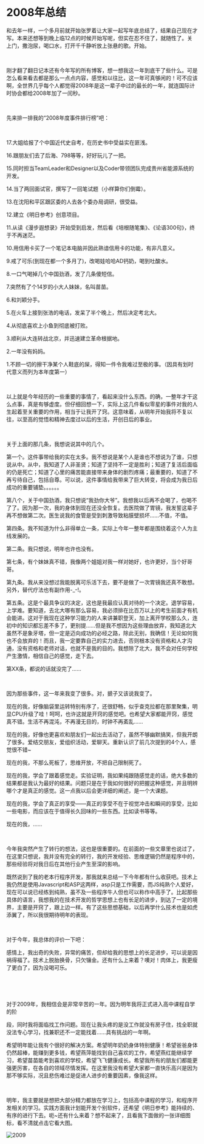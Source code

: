 # 2008年总结

和去年一样，一个多月前就开始张罗着让大家一起写年底总结了，结果自己现在才写。本来还想等到晚上临12点的时候开始写呢，但实在忍不住了，就随性了。关上门，撒泡尿，喝口水，打开千千静听放上张悬的歌。开始。

 

刚才翻了翻日记本还有今年写的所有博客，想一想我这一年到底干了些什么。可是怎么看来看去都是那么一点点内容，感觉和以往比，这一年可真够闲的！可不应该啊，全世界几乎每个人都觉得2008年是这一辈子中过的最长的一年，就连国际计时协会都给2008年加了一闰秒。

 

先来排一排我的“2008年度事件排行榜”吧：

 

17.大姐给报了个中国近代史自考，在历史书中受益实在匪浅。

16.跟朋友们去了后海、798等等，好好玩儿了一把。

15.同时担当TeamLeader和Designer以及Coder带领团队完成贵州省能源系统的开发。

14.当了两回面试官，撰写了一回笔试题（小样算你们倒霉）。

13.在沈阳和平区跟区委的人去各个委办局调研，很受益。

12.建立《明日参考》创意项目。

11.从读《漫步遐想录》开始受到启发，然后看《培根随笔集》、《论语300句》，终于不再迷茫。

10.用信用卡买了一个笔记本电脑并因此熟谙信用卡的功能，有非凡意义。

9.戒了可乐(到现在都一个多月了)，改喝娃哈哈AD钙奶，喝到吐酸水。

8.一口气喝掉几个中国劲酒，发了几条傻短信。

7.突然有了个14岁的小大人妹妹，名叫苗苗。

6.和刘颖分手。

5.在火车上接到张浩的电话，发呆了半个晚上，然后决定考北大。

4.从彻底喜欢上小鱼到彻底被打败。

3.顺利从大连转战北京，并迅速建立革命根据地。

2.一年没有妈妈。

1.不顾一切的擦干净某个人鞋底的屎，得知一件令我难过至极的事。（因具有划时代意义而列为本年度第一）

 

以上就是今年经历的一些重要的事情了，看起来没什么东西。的确，一整年才干这么点事，真是有够虚度。但仔细回想一下，实际上这几件看似零星的事件对我的人生起着至关重要的作用，相当于让我开了窍。这意味着，从明年开始我将不复以往，以至高的觉悟和精神去度过以后的生活，开创日后的事业。

 

关于上面的那几条，我想说说其中的几个。

第一个。这件事带给我的实在太多。我不想说是某个人是谁也不想说为了谁，只想说从中。从中，我知道了人非圣贤；知道了坚持不一定是胜利；知道了复活后面临的仍是死亡；知道了心里的痛苦能直接带来身体的剧烈疼痛；最重要的，知道了不再亏待自己，包括自尊。可以说，这件事情给我带来了巨大转变，将会成为我日后成功的重要铺垫。。。。。。

第八个，关于中国劲酒，我只想说“我劲你大爷”。我想我以后再不会喝了，也喝不了了。因为那一次，我的身体到现在还没全恢复。去医院做了胃镜，我发誓这辈子再不想做第二次。医生说我的食管是受到刺激导致粘膜壁损坏……不值，不值。

第四条。我不知道为什么非得单立一条，实际上今年一整年都是围绕着这个人为主线发展的。

第二条。我只想说，明年也许也没有。

第七条，有个妹妹真不错，我像两个姐姐对我一样对她好，也许更好，当个好哥哥。

第九条。我从来没想过我能脱离可乐活下去，要不是做了一次胃镜我还真不敢想。另外，替代疗法也有副作用-_-!。

第五条。这是个最具争议的决定，这也是我最应认真对待的一个决定。退学容易，上学难。要知道，去北大哪有那么容易，我必须排在比百万以上的考生前面才有机会能进。这对于我现在这种学习能力的人来讲兼职登天，加上离开学校那么久，连初中的知识都忘差不多了，更别提……但是我不想因为这些理由放弃，我知道北大虽然不是象牙塔，但一定是迈向成功的必经之路，除此无别，我确信！无论如何我也不会放弃的！而且，我一定要靠自己的实力进去，否则根本没有资格和人才沟通，没有资格和老师对话，也就不是我的目的。我想除了北大，我不会对任何学校产生激情，相信自己的感觉，走下去。

第XX条，都说的话就没完了……



 

因为那些事件，这一年来我变了很多。对，搋子又该说我变了。

现在的我，好像脑袋里运转特别有序了，还很舒畅，似乎查克拉都在那里聚集，明显CPU升级了哇！呵呵，也许这就是开窍的感觉吧。也希望大家都能开窍，感觉真不错。生活不再混沌，不再漫无目的，时钟不再紊乱……

现在的我，好像也更喜欢和朋友们一起出去活动了，虽然不够幽默搞笑，但我开朗了很多。爱结交朋友，爱组织活动，爱聊天。重新认识了前几次提到的4个人，感觉很不错~

现在的我，不那么死板了，思维开放，不把自己限制死了。

现在的我，学会了跟着感觉走。实验证明，我如果纯跟随感觉走的话，绝大多数的结果都是我认为最好的结果。问题只是在于我如何很好的把握这种感觉，并且明辨哪个才是真正的感觉。这一点我以后会更详细的阐述，是一个大课题。

现在的我，学会了真正的享受——真正的享受不在于视觉冲击和瞬间的享受，比如一些电影，而应该在于值得长久回味的一些东西。比如读书等等。

现在的我，……

 

今年我突然产生了转行的想法，这也是很重要的。在前面的一些文章里也说过了，在这里只想说，我并没有完全的转行，我的开发经验、思维逻辑仍然是程序中的，那些经验将对我日后在其他行业产生至深的影响。

既然说到了我的老本行程序开发，那我就来总结一下今年都有什么收获吧。技术上我仍然是使用Javascript和ASP这两样，asp只是工作需要，而JS纯熟个人爱好，现在可以说已经练到纯熟，虽不及一些程序牛人但也可以称作中高手了。比起那些具体的语言，我想我的在技术开发的哲学思想上也有长足的进步，到达了一定的境界，主要是开窍了，跟上边一样。有了这些思想基础，以后再学什么技术也是如虎添翼了，所以我很期待明年的表现。

 



对于今年，我总体的评价一下吧：

感情上，我出奇的失败，异常的痛苦，但却给我的思想上的长足进步，可以说是因祸得福了。技术上脱胎换骨，只欠镶金。还有什么上来着？噢对！肉体上，我更瘦了更白了，因为没喝可乐。

 

 

对于2009年，我相信会是非常辛苦的一年。因为明年我将正式进入高中课程自学的阶

段，同时我将面临找工作问题。现在让我头疼的是没工作就没有房子住，找全职就没法专心学习，找兼职还不一定能找着……具有挑战的一年啊。

希望明年能让我有个很好的解决方案。希望明年奶奶身体特别健康！希望爸爸身体仍然超棒，能赚到更多钱，希望燕萍能找到自己喜欢的工作，希望燕红能继续学习，希望苗苗能考到喜欢的学校，希望飞飞健康成长。希望我所有的朋友们都能更强更厉害，在各自的领域尽情发挥。在这里我没有希望大家都一直快乐高兴是因为那不够实际，况且悲伤难过是促进人进步的重要因素，像我这样。

 

明年，我主要就是想把大部分精力都放在学习上，包括高中课程的学习，和程序开发相关的学习。实践方面我计划能开发个别软件，还希望《明日参考》能持续的、有序的进行下去。呃~还有什么来着？想不起来了，且看我下面做的一张详细图标，看不清就点击它看大图。


![2009](https://user-images.githubusercontent.com/14041622/40277477-1bcbd4f6-5c52-11e8-9467-d9ac18642e5e.png)